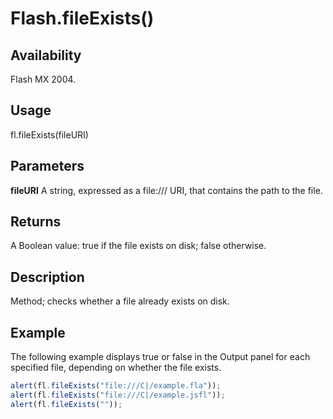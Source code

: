 # Flash.fileExists()

## Availability

Flash MX 2004.

## Usage

fl.fileExists(fileURI)

## Parameters

**fileURI** A string, expressed as a file:/// URI, that contains the path to the file.

## Returns

A Boolean value: true if the file exists on disk; false otherwise.

## Description

Method; checks whether a file already exists on disk.

## Example

The following example displays true or false in the Output panel for each specified file, depending on whether the file exists.

```javascript
alert(fl.fileExists("file:///C|/example.fla"));
alert(fl.fileExists("file:///C|/example.jsfl"));
alert(fl.fileExists(""));
```
